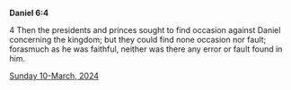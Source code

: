 **Daniel 6:4**

4 Then the presidents and princes sought to find occasion against Daniel concerning the kingdom; but they could find none occasion nor fault; forasmuch as he was faithful, neither was there any error or fault found in him.

[Sunday 10-March, 2024](https://getbible.life/kjv/Daniel/6/4)
